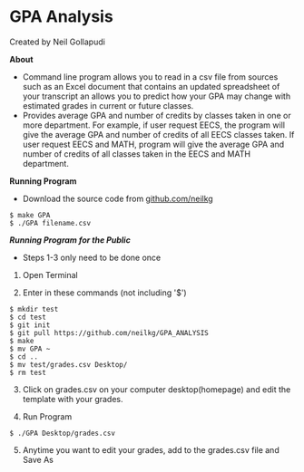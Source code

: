 # GPA Analysis
Created by Neil Gollapudi

**About**
- Command line program allows you to read in a csv file from sources such as an Excel document that contains an updated spreadsheet of your transcript an allows you to predict how your GPA may change with estimated grades in current or future classes.
- Provides average GPA and number of credits by classes taken in one or more department. For example, if user request EECS, the program will give the average GPA and number of credits of all EECS classes taken. If user request EECS and MATH, program will give the average GPA and number of credits of all classes taken in the EECS and MATH department.


**Running Program**
- Download the source code from [github.com/neilkg](https://github.com/neilkg/GPA_ANALYSIS)
```
$ make GPA
$ ./GPA filename.csv
```

***Running Program for the Public***
* Steps 1-3 only need to be done once

1. Open Terminal

2. Enter in these commands (not including '$')
```
$ mkdir test
$ cd test
$ git init
$ git pull https://github.com/neilkg/GPA_ANALYSIS
$ make
$ mv GPA ~
$ cd ..
$ mv test/grades.csv Desktop/
$ rm test
```

3. Click on grades.csv on your computer desktop(homepage) and edit the template with your grades.

4. Run Program
```
$ ./GPA Desktop/grades.csv
```

5. Anytime you want to edit your grades, add to the grades.csv file and Save As

